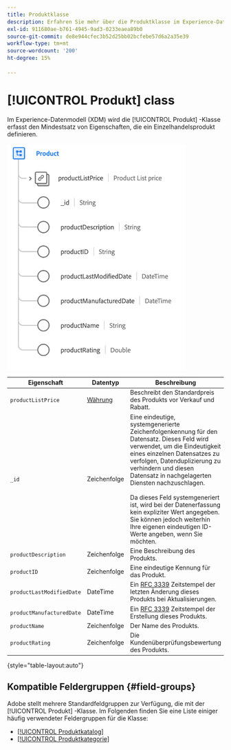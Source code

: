 ```yaml
---
title: Produktklasse
description: Erfahren Sie mehr über die Produktklasse im Experience-Datenmodell (XDM).
exl-id: 911680ae-b761-4945-9ad3-0233eaea89b0
source-git-commit: de8e944cfec3b52d25bb02bcfebe57d6a2a35e39
workflow-type: tm+mt
source-wordcount: '200'
ht-degree: 15%

---
```


# [!UICONTROL Produkt] class

Im Experience-Datenmodell (XDM) wird die [!UICONTROL Produkt] -Klasse erfasst den Mindestsatz von Eigenschaften, die ein Einzelhandelsprodukt definieren.

![](../images/classes/product.png)

| Eigenschaft | Datentyp | Beschreibung |
| --- | --- | --- |
| `productListPrice` | [Währung](../data-types/currency.md) | Beschreibt den Standardpreis des Produkts vor Verkauf und Rabatt. |
| `_id` | Zeichenfolge | Eine eindeutige, systemgenerierte Zeichenfolgenkennung für den Datensatz. Dieses Feld wird verwendet, um die Eindeutigkeit eines einzelnen Datensatzes zu verfolgen, Datenduplizierung zu verhindern und diesen Datensatz in nachgelagerten Diensten nachzuschlagen.<br><br>Da dieses Feld systemgeneriert ist, wird bei der Datenerfassung kein expliziter Wert angegeben. Sie können jedoch weiterhin Ihre eigenen eindeutigen ID-Werte angeben, wenn Sie möchten. |
| `productDescription` | Zeichenfolge | Eine Beschreibung des Produkts. |
| `productID` | Zeichenfolge | Eine eindeutige Kennung für das Produkt. |
| `productLastModifiedDate` | DateTime | Ein [RFC 3339](https://datatracker.ietf.org/doc/html/rfc3339) Zeitstempel der letzten Änderung dieses Produkts bei Aktualisierungen. |
| `productManufacturedDate` | DateTime | Ein [RFC 3339](https://datatracker.ietf.org/doc/html/rfc3339) Zeitstempel der Erstellung dieses Produkts. |
| `productName` | Zeichenfolge | Der Name des Produkts. |
| `productRating` | Zeichenfolge | Die Kundenüberprüfungsbewertung des Produkts. |

{style="table-layout:auto"}

## Kompatible Feldergruppen {#field-groups}

Adobe stellt mehrere Standardfeldgruppen zur Verfügung, die mit der [!UICONTROL Produkt] -Klasse. Im Folgenden finden Sie eine Liste einiger häufig verwendeter Feldergruppen für die Klasse:

* [[!UICONTROL Produktkatalog]](../field-groups/product/product-catalog.md)
* [[!UICONTROL Produktkategorie]](../field-groups/product/product-category.md)
